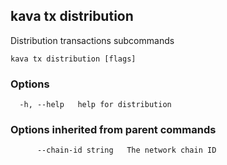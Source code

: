 <!--
title: distribution
order: 0
-->
## kava tx distribution

Distribution transactions subcommands

```
kava tx distribution [flags]
```

### Options

```
  -h, --help   help for distribution
```

### Options inherited from parent commands

```
      --chain-id string   The network chain ID
```

